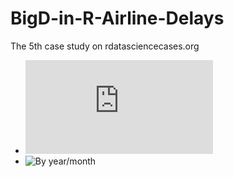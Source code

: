 # BigD-in-R-Airline-Delays
The 5th case study on rdatasciencecases.org

- ![All Airline Delays](http://rdatasciencecases.org/Data/Airline/AirlineDelays.tar.bz2)
- ![By year/month](http://rdatasciencecases.org/Data/Airline)
